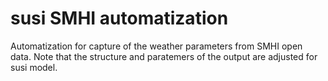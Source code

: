 # susi SMHI automatization
Automatization for capture of the weather parameters from SMHI open data.
Note that the structure and paratemers of the output are adjusted for susi model.
